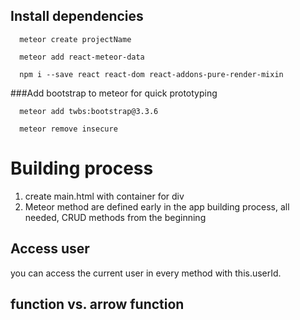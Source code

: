 ## Install dependencies

```
  meteor create projectName
```

```
  meteor add react-meteor-data
```

```
  npm i --save react react-dom react-addons-pure-render-mixin
```
###Add bootstrap to meteor for quick prototyping
```
  meteor add twbs:bootstrap@3.3.6
```

```
  meteor remove insecure
```

# Building process
1.  create main.html with container for div
2.  Meteor method are defined early in the app building process,
    all needed, CRUD methods from the beginning



## Access user

you can access the current user in every method with this.userId.


## function vs. arrow function
